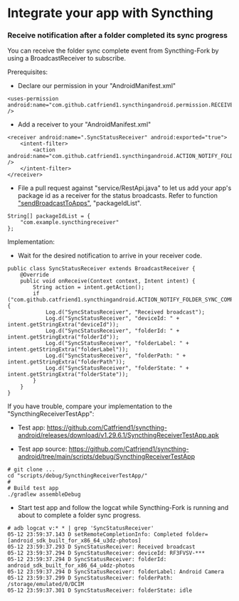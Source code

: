 # Integrate your app with Syncthing

### Receive notification after a folder completed its sync progress

You can receive the folder sync complete event from Syncthing-Fork by using a BroadcastReceiver to subscribe.

Prerequisites:
- Declare our permission in your "AndroidManifest.xml"
```
<uses-permission android:name="com.github.catfriend1.syncthingandroid.permission.RECEIVE_SYNC_STATUS" />
```

- Add a receiver to your "AndroidManifest.xml"
```
<receiver android:name=".SyncStatusReceiver" android:exported="true">
    <intent-filter>
        <action android:name="com.github.catfriend1.syncthingandroid.ACTION_NOTIFY_FOLDER_SYNC_COMPLETE" />
    </intent-filter>
</receiver>
```

- File a pull request against "service/RestApi.java" to let us add your app's package id as a receiver for the status broadcasts. Refer to function ["sendBroadcastToApps"](https://github.com/Catfriend1/syncthing-android/blob/main/app/src/main/java/com/nutomic/syncthingandroid/service/RestApi.java), "packageIdList".
```
String[] packageIdList = {
    "com.example.syncthingreceiver"
};
```

Implementation:
- Wait for the desired notification to arrive in your receiver code.
```
public class SyncStatusReceiver extends BroadcastReceiver {
    @Override
    public void onReceive(Context context, Intent intent) {
        String action = intent.getAction();
        if ("com.github.catfriend1.syncthingandroid.ACTION_NOTIFY_FOLDER_SYNC_COMPLETE".equals(action)) {
            Log.d("SyncStatusReceiver", "Received broadcast");
            Log.d("SyncStatusReceiver", "deviceId: " + intent.getStringExtra("deviceId"));
            Log.d("SyncStatusReceiver", "folderId: " + intent.getStringExtra("folderId"));
            Log.d("SyncStatusReceiver", "folderLabel: " + intent.getStringExtra("folderLabel"));
            Log.d("SyncStatusReceiver", "folderPath: " + intent.getStringExtra("folderPath"));
            Log.d("SyncStatusReceiver", "folderState: " + intent.getStringExtra("folderState"));
        }
    }
}
```

If you have trouble, compare your implementation to the "SyncthingReceiverTestApp":
- Test app: https://github.com/Catfriend1/syncthing-android/releases/download/v1.29.6.1/SyncthingReceiverTestApp.apk

- Test app source: https://github.com/Catfriend1/syncthing-android/tree/main/scripts/debug/SyncthingReceiverTestApp
```
# git clone ...
cd "scripts/debug/SyncthingReceiverTestApp/"
#
# Build test app
./gradlew assembleDebug
```

- Start test app and follow the logcat while Syncthing-Fork is running and about to complete a folder sync progress.
```
# adb logcat v:* * | grep 'SyncStatusReceiver'
05-12 23:59:37.143 D setRemoteCompletionInfo: Completed folder=[android_sdk_built_for_x86_64_u3dz-photos]
05-12 23:59:37.293 D SyncStatusReceiver: Received broadcast
05-12 23:59:37.294 D SyncStatusReceiver: deviceId: RF3FVSV-***
05-12 23:59:37.294 D SyncStatusReceiver: folderId: android_sdk_built_for_x86_64_u4dz-photos
05-12 23:59:37.294 D SyncStatusReceiver: folderLabel: Android Camera
05-12 23:59:37.299 D SyncStatusReceiver: folderPath: /storage/emulated/0/DCIM
05-12 23:59:37.301 D SyncStatusReceiver: folderState: idle
```
